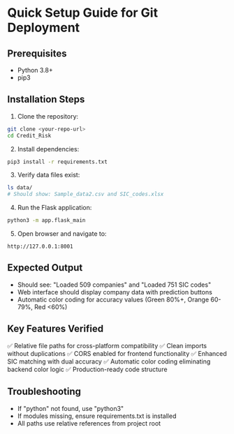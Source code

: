 # Quick Setup Guide for Git Deployment

## Prerequisites
- Python 3.8+
- pip3

## Installation Steps

1. Clone the repository:
```bash
git clone <your-repo-url>
cd Credit_Risk
```

2. Install dependencies:
```bash
pip3 install -r requirements.txt
```

3. Verify data files exist:
```bash
ls data/
# Should show: Sample_data2.csv and SIC_codes.xlsx
```

4. Run the Flask application:
```bash
python3 -m app.flask_main
```

5. Open browser and navigate to:
```
http://127.0.0.1:8001
```

## Expected Output
- Should see: "Loaded 509 companies" and "Loaded 751 SIC codes"
- Web interface should display company data with prediction buttons
- Automatic color coding for accuracy values (Green 80%+, Orange 60-79%, Red <60%)

## Key Features Verified
✅ Relative file paths for cross-platform compatibility
✅ Clean imports without duplications
✅ CORS enabled for frontend functionality
✅ Enhanced SIC matching with dual accuracy
✅ Automatic color coding eliminating backend color logic
✅ Production-ready code structure

## Troubleshooting
- If "python" not found, use "python3"
- If modules missing, ensure requirements.txt is installed
- All paths use relative references from project root